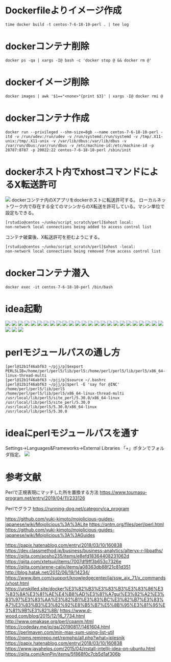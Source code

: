 # Dockerfileよりイメージ作成
```
time docker build -t centos-7-6-18-10-perl . | tee log
```

# dockerコンテナ削除
```
docker ps -qa | xargs -I@ bash -c 'docker stop @ && docker rm @'
```

# dockerイメージ削除
```
docker images | awk '$1=="<none>"{print $3}' | xargs -I@ docker rmi @
```

# dockerコンテナ作成
```
docker run --privileged --shm-size=8gb --name centos-7-6-18-10-perl -itd -v /run/udev:/run/udev -v /run/systemd:/run/systemd -v /tmp/.X11-unix:/tmp/.X11-unix -v /var/lib/dbus:/var/lib/dbus -v /var/run/dbus:/var/run/dbus -v /etc/machine-id:/etc/machine-id -p 28787:8787 -p 20022:22 centos-7-6-18-10-perl /sbin/init
```

# dockerホスト内でxhostコマンドによるX転送許可

![](./1.png)
dockerコンテナ内のXアプリをdockerホストに転送許可する。
ローカルネットワーク内で存在する全てのマシンからのX転送を許可している。マシン単位で設定もできる。
```
[rstudio@centos ~/unko/script_scratch/perl]$xhost local:
non-network local connections being added to access control list
```
コンテナ破棄後、X転送許可を拒むようにする。
```
[rstudio@centos ~/unko/script_scratch/perl]$xhost -local:
non-network local connections being removed from access control list
```

# dockerコンテナ潜入
```
docker exec -it centos-7-6-18-10-perl /bin/bash
```

# idea起動
![](./2.png)
![](./3.png)
![](./4.png)
![](./5.png)
![](./6.png)
![](./7.png)
![](./8.png)
![](./9.png)
![](./10.png)
![](./11.png)
![](./12.png)
![](./13.png)
![](./14.png)
![](./15.png)
![](./16.png)
![](./17.png)
![](./18.png)
![](./19.png)
![](./20.png)
![](./21.png)
![](./22.png)
![](./23.png)
![](./24.png)
![](./25.png)
![](./26.png)
![](./27.png)
![](./28.png)
![](./29.png)

# perlモジュールパスの通し方
```
[perl@12b1f46abf63 ~/pjj/p]$export PERL5LIB=/home/perl/perl5/lib/perl5:/home/perl/perl5/lib/perl5/x86_64-linux-thread-multi
[perl@12b1f46abf63 ~/pjj/p]$source ~/.bashrc
[perl@12b1f46abf63 ~/pjj/p]$perl -E 'say for @INC'
/home/perl/perl5/lib/perl5
/home/perl/perl5/lib/perl5/x86_64-linux-thread-multi
/usr/local/lib/perl5/site_perl/5.30.0/x86_64-linux
/usr/local/lib/perl5/site_perl/5.30.0
/usr/local/lib/perl5/5.30.0/x86_64-linux
/usr/local/lib/perl5/5.30.0
```

# ideaにperlモジュールパスを通す
Settings->Languages&Frameworks->External Libraries
「+」ボタンでフォルダ指定。
![](./30.png)

# 参考文献

Perlで正規表現にマッチした所を置換する方法
https://www.toumasu-program.net/entry/2019/04/11/233126

Perlでグラフ
https://running-dog.net/category/ca_program

https://github.com/yuki-kimoto/mojolicious-guides-japanese/wiki/Mojolicious%3A%3ALite
https://qntm.org/files/perl/perl.html
https://github.com/yuki-kimoto/mojolicious-guides-japanese/wiki/Mojolicious%3A%3AGuides

https://papix.hatenablog.com/entry/2018/03/10/160838
https://dev.classmethod.jp/business/business-analytics/alteryx-r-libpaths/
https://qiita.com/aosho235/items/e8efd18364408231062d
https://qiita.com/xtetsuji/items/7007df9ff3b653c7326e
https://qiita.com/arene-calix/items/a08363db88f21c81d351
http://blog.hatak.net/2012/06/19/14234/
https://www.ibm.com/support/knowledgecenter/ja/ssw_aix_71/x_commands/xhost.html
https://unskilled.site/docker%E3%82%B3%E3%83%B3%E3%83%86%E3%83%8A%E3%81%AE%E4%B8%AD%E3%81%A7gui%E3%82%A2%E3%83%97%E3%83%AA%E3%82%B1%E3%83%BC%E3%82%B7%E3%83%A7%E3%83%B3%E3%82%92%E8%B5%B7%E5%8B%95%E3%81%95%E3%81%9B%E3%82%8B/
https://www.d-wood.com/blog/2015/12/16_7734.html
http://www.omakase.org/perl/cpanm.html
https://codeday.me/jp/qa/20190817/1461604.html
https://perlmaven.com/min-max-sum-using-list-util
https://rpms.remirepo.net/rpmphp/all.php?what=jplesnik
https://papix.hatenablog.com/entry/2018/03/10/160838
https://www.javahelps.com/2015/04/install-intellij-idea-on-ubuntu.html
https://qiita.com/AnnPin/items/5f868f0c7cb5d1af306b
